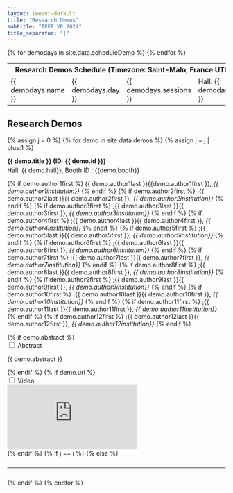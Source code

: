 ```yaml
---
layout: ieeevr-default
title: "Research Demos"
subtitle: "IEEE VR 2024"
title_separator: "|"
---
```


<!--<div>
    <table class="styled-table">
        <tr>
            <th colspan="2">Research Demos</th>
        </tr>        
        {% assign i = 0 %}
        {% for demo in site.data.demos %}
            {% assign i = i | plus:1 %}
            <tr>
                <td>
                    {% for a in site.data.awards %}  
                        {% if a.type == 'Demo' %}
                            {% if a.id == demo.id %}
                                {% if a.award == 'Best Demo' %}
                                    <a href="{{ "/awards/conference-awards" | relative_url }}#demo-best"><img src= "{{ "/assets/images/awards/best.png" | relative_url }}" title="Best Research Demo Award" alt="Best Research Demo Award"></a>
                                {% endif %}                                                    
                                {% if a.award == "Honorable Mention" %}
                                    <a href="{{ "/awards/conference-awards" | relative_url }}#demo-honorable"><img src= "{{ "/assets/images/awards/hm.png" | relative_url }}" title="Best Research Demo Honorable Mention" alt="Best Research Demo Honorable Mention"></a>
                                {% endif %}
                            {% endif %}
                        {% endif %}
                    {% endfor %}
                </td>
                <td class="medLarge"><a href="#{{ demo.id }}">{{ demo.title }} (ID:&nbsp;{{ demo.id }})</a></td>
            </tr>
        {% endfor %}
    </table>
</div>-->
<p>
    <table class="program-table">
        <thead>
            <tr>
                <th colspan="4">Research&nbsp;Demos&nbsp;Schedule (Timezone: Saint-Malo, France UTC+1)</th>
            </tr>
        </thead>
        <tbody> 
            {% for demodays in site.data.scheduleDemo %}
             <tr>
                <td> {{ demodays.name }}</td>
                <td> {{ demodays.day }}</td>
                <td> {{ demodays.sessions }}</td>
                <td> Hall: {{ demodays.hall }}</td>
            </tr>     
            {% endfor %}       
        </tbody>
    </table>
</p>
<h2>Research Demos</h2>
<div>
    {% assign j = 0 %}
    {% for demo in site.data.demos %}
        {% assign j = j | plus:1 %}
        <!--{% for a in site.data.awards %}  
            {% if a.type == 'Demo' %}
                {% if a.id == demo.id %}
                    {% if a.award == 'Best Demo' %}
                        <div class="align-left"><a href="{{ "/awards/conference-awards" | relative_url }}#demo-best"><img src= "{{ "/assets/images/awards/best.png" | relative_url }}" title="Best Research Demo Award" alt="Best Research Demo Award"></a></div>
                    {% endif %}                                                    
                    {% if a.award == "Honorable Mention" %}
                        <div class="align-left"><a href="{{ "/awards/conference-awards" | relative_url }}#demo-honorable"><img src= "{{ "/assets/images/awards/hm.png" | relative_url }}" title="Best Research Demo Honorable Mention" alt="Best Research Demo Honorable Mention"></a></div>
                    {% endif %}
                {% endif %}
            {% endif %}
        {% endfor %}-->
        <p class="medLarge" id="{{ demo.id }}" style="margin-bottom: 0.3em;">
            <strong>{{ demo.title }} (ID:&nbsp;{{ demo.id }})</strong>
        </p>
        Hall: {{ demo.hall}}, Booth ID : {{demo.booth}}
        <p class="font_70" >                
            {% if demo.author1first %}                         
                <span class="bold">{{ demo.author1last }}{{demo.author1first }},</span> <i> {{ demo.author1institution}}</i>
            {% endif %}                
            {% if demo.author2first %}                         
                <span class="bold">;{{ demo.author2last }}{{ demo.author2first }},</span> <i> {{ demo.author2institution}}</i>
            {% endif %}           
            {% if demo.author3first %}                         
                <span class="bold">;{{ demo.author3last }}{{ demo.author3first }},</span> <i> {{ demo.author3institution}}</i>
            {% endif %}           
            {% if demo.author4first %}                         
                <span class="bold">;{{ demo.author4last }}{{ demo.author4first }},</span> <i> {{ demo.author4institution}}</i>
            {% endif %}           
            {% if demo.author5first %}                         
                <span class="bold">;{{ demo.author5last }}{{ demo.author5first }},</span> <i> {{ demo.author5institution}}</i>
            {% endif %}           
            {% if demo.author6first %}                         
                <span class="bold">;{{ demo.author6last }}{{ demo.author6first }},</span> <i> {{ demo.author6institution}}</i>
            {% endif %}           
            {% if demo.author7first %}                         
                <span class="bold">;{{ demo.author7last }}{{ demo.author7first }},</span> <i> {{ demo.author7institution}}</i>
            {% endif %}           
            {% if demo.author8first %}                         
                <span class="bold">;{{ demo.author8last }}{{ demo.author8first }},</span> <i> {{ demo.author8institution}}</i>
            {% endif %}           
            {% if demo.author9first %}                         
                <span class="bold">;{{ demo.author9last }}{{ demo.author9first }},</span> <i> {{ demo.author9institution}}</i>
            {% endif %}           
            {% if demo.author10first %}                         
                <span class="bold">;{{ demo.author10last }}{{ demo.author10first }},</span> <i> {{ demo.author10institution}}</i>
            {% endif %}           
            {% if demo.author11first %}                         
                <span class="bold">;{{ demo.author11last }}{{ demo.author11first }},</span> <i> {{ demo.author11institution}}</i>
            {% endif %}        
            {% if demo.author12first %}                         
                <span class="bold">;{{ demo.author12last }}{{ demo.author12first }},</span> <i> {{ demo.author12institution}}</i>
            {% endif %}  
        </p>
        {% if demo.abstract %}
            <div id="{{ demo.id }}" class="wrap-collabsible"> <input id="collapsible{{ demo.id }}" class="toggle" type="checkbox"> <label for="collapsible{{ demo.id }}" class="lbl-toggle">Abstract</label>
                <div class="collapsible-content">
                    <div class="content-inner">
                        <p>{{ demo.abstract }}</p>
                    </div>
                </div>
            </div>
        {% endif %}
        {% if demo.url %}
        <div id="video_{{ demo.url }}" class="wrap-collabsible" style="margin-top: 0px; padding-top: 0px; margin-bottom: 0px;"> <input id="collapsiblevideo{{ poster.VideoLink }}" class="toggle" type="checkbox"> 
            <label for="collapsiblevideo{{ demo.url }}" class="lbl-toggle">Video</label>
            <div class="collapsible-content">
                <div class="content-inner">
                    <div class="video-container">
                        <iframe src="https://www.youtube.com/embed/{{ demo.url }}" loading="lazy" frameborder="0" allow="accelerometer; autoplay; encrypted-media; gyroscope; picture-in-picture" allowfullscreen></iframe>
                    </div>
                </div>
            </div>
        </div>                           
        {% endif %}
        {% if j == i %}
        {% else %}
            <hr style="margin: 25px 0 25px 0;">
        {% endif %}
    {% endfor %}
</div>


